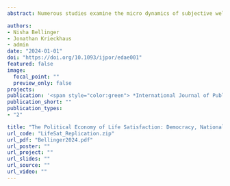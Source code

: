 ```yaml
---
abstract: Numerous studies examine the micro dynamics of subjective well-being (SWB) generally, or life satisfaction (LS) more specifically. Others also document the macro determinants of SWB and LS. We propose a model linking the two, in which an individual's life satisfaction is contingent on 1) personal circumstances, 2) national factors such as democratic governance and the national wealth, and 3) the explicit interaction of these two levels of analysis. We test three sets of hypotheses that arise from this model with compiled data from six waves of the World Values Survey (WVS) data. The empirical evidence we present supports most of the hypotheses, including our novel proposition that both national wealth and democracy reduce the effect of individual personal income on LS.

authors:
- Nisha Bellinger
- Jonathan Krieckhaus
- admin
date: "2024-01-01"
doi: "https://doi.org/10.1093/ijpor/edae001"
featured: false
image:
  focal_point: ""
  preview_only: false
projects: 
publication: '<span style="color:green"> *International Journal of Public Opinion Research*</span>, Forthcoming.'
publication_short: ""
publication_types:
- "2"

title: "The Political Economy of Life Satisfaction: Democracy, National Wealth, and Personal Income"
url_code: "LifeSat_Replication.zip"
url_pdf: "Bellinger2024.pdf"
url_poster: ""
url_project: ""
url_slides: ""
url_source: ""
url_video: ""
---
```

